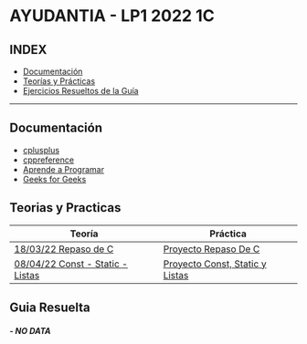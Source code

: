 # AYUDANTIA - LP1 2022 1C
## INDEX
* [Documentación](#documentación)
* [Teorías y Prácticas](#teorias-y-practicas) 
* [Ejercicios Resueltos de la Guía](#guia-resuelta)
---

## Documentación
* [cplusplus](https://www.cplusplus.com/reference/)
* [cppreference](https://en.cppreference.com/w/cpp)
* [Aprende a Programar](https://www.aprendeaprogramar.com/referencia/index.php)
* [Geeks for Geeks](https://www.geeksforgeeks.org/c-plus-plus/?ref=shm)

## Teorias y Practicas
| Teoría         | Práctica       |
|----------------|----------------|
| [18/03/22 Repaso de C](RepasoDeC/README.md) | [Proyecto Repaso De C](/RepasoDeC) |
| [08/04/22 Const - Static - Listas](Clase_Const_Static_Listas/README.md) | [Proyecto Const, Static y Listas](/Clase_Const_Static_Listas) |

## Guia Resuelta
##### - NO DATA